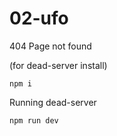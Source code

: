 # 02-ufo
404 Page not found

(for dead-server install)

```
npm i
```            

Running dead-server
```
npm run dev
```
